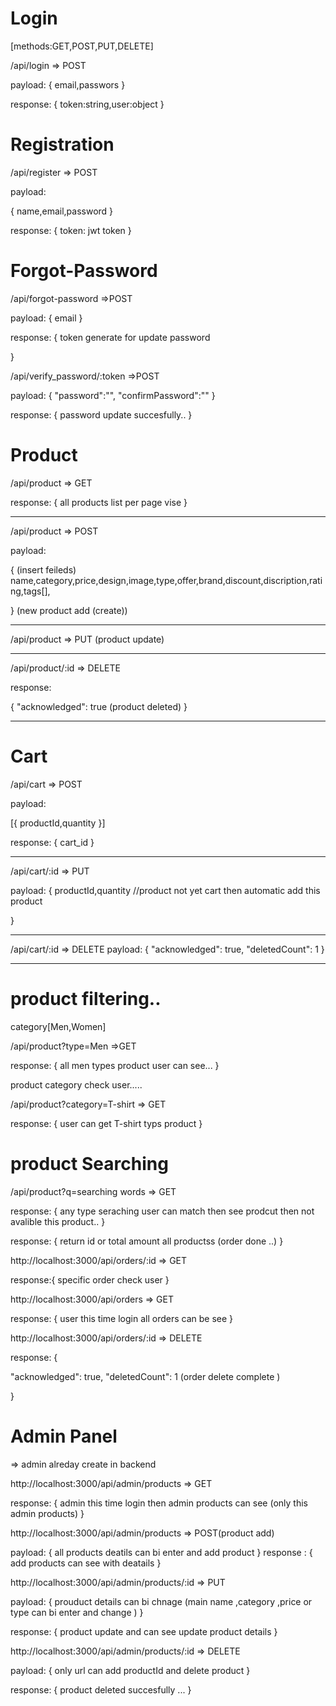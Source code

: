 # Login

[methods:GET,POST,PUT,DELETE]

/api/login => POST

payload:
{
email,passwors
}

response:
{
token:string,user:object
}

# Registration

/api/register => POST

payload:

{
name,email,password
}

response:
{
token: jwt token
}

# Forgot-Password

/api/forgot-password =>POST

payload:
{
email
}

response:
{
token generate for update password

}

/api/verify_password/:token =>POST

payload:
{
"password":"",
"confirmPassword":""
}

response:
{
password update succesfully..
}

# Product

/api/product => GET

response:
{
all products list per page vise
}

---

/api/product => POST

payload:

{
(insert feileds)
name,category,price,design,image,type,offer,brand,discount,discription,rating,tags[],

}
(new product add (create))

---

/api/product => PUT
(product update)

---

/api/product/:id => DELETE

response:

{
"acknowledged": true
(product deleted)
}

---

# Cart

/api/cart => POST

payload:

[{
productId,quantity
}]

response:
{
cart_id
}

---

/api/cart/:id => PUT

payload:
{
productId,quantity //product not yet cart then automatic add this product

}

---

/api/cart/:id => DELETE
payload:
{
"acknowledged": true,
"deletedCount": 1
}

---

# product filtering..

category[Men,Women]

/api/product?type=Men =>GET

response:
{
all men types product user can see...
}

product category check user.....

/api/product?category=T-shirt => GET

response:
{
user can get T-shirt typs product
}

# product Searching

/api/product?q=searching words => GET

response:
{
any type seraching user can match then see prodcut then
not avalible this product..
}

response:
{
return id or total amount all productss
(order done ..)
}

http://localhost:3000/api/orders/:id => GET

response:{
specific order check user
}

http://localhost:3000/api/orders => GET

response:
{
user this time login all orders can be see
}

http://localhost:3000/api/orders/:id => DELETE

response:
{

"acknowledged": true,
"deletedCount": 1
(order delete complete )

}

# Admin Panel

=> admin alreday create in backend

http://localhost:3000/api/admin/products => GET

response:
{
admin this time login then admin products can see (only this admin products)
}

http://localhost:3000/api/admin/products => POST(product add)

payload:
{
all products deatils can bi enter and add product
}
response :
{
add products can see with deatails
}

http://localhost:3000/api/admin/products/:id => PUT

payload:
{
prouduct details can bi chnage (main name ,category ,price or type can bi enter and change )
}

response:
{
product update and can see update product details
}

http://localhost:3000/api/admin/products/:id => DELETE

payload:
{
only url can add productId and delete product
}

response:
{
product deleted succesfully ...
}
